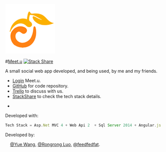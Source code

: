 ![alt text](MeetU/MeetU/Content/Images/Logos/meetu-logo-160x160.png "")

#[Meet.u](http://ec2-54-206-117-78.ap-southeast-2.compute.amazonaws.com/Meetups) [![Stack Share](http://img.shields.io/badge/tech-stack-0690fa.svg?style=flat)](http://stackshare.io/Mooophy/meet-u)

A small social web app developed, and being used, by me and my friends. 

 * [Login](http://54.206.75.70) Meet.u.
 * [GitHub](https://github.com/Mooophy/meetu) for code repository.
 * [Trello](https://trello.com/b/gfeCbpJT/meetu) to discuss with us.
 * [StackShare](http://stackshare.io/Mooophy/meet-u) to check the tech stack details.


-
Developed with:
```js
Tech Stack = Asp.Net MVC 4 + Web Api 2  + Sql Server 2014 + Angular.js + Bootstrap 3 + etc
```

Developed by: 

&nbsp;&nbsp;&nbsp;&nbsp;[@Yue Wang](https://github.com/Mooophy), [@Rongrong Luo](https://github.com/rong4188), [@feedfedfat](https://github.com/scottszb1987).



